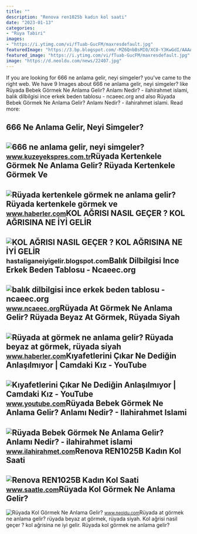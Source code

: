 ```yaml
---
title: ""
description: "Renova ren1025b kadın kol saati"
date: "2023-01-13"
categories:
- "Ruya Tabiri"
images:
- "https://i.ytimg.com/vi/fTuab-GucFM/maxresdefault.jpg"
featuredImage: "https://3.bp.blogspot.com/-MZ6QnbBsMI0/XC0-Y3KwGdI/AAAAAAAAAc4/7f3sZ-YdXaYYKXU9rz5F7WWIrM1BRjVWQCLcBGAs/s1600/kol-agrisina-neler-iyi-gelir-h1527953486-515720.jpg"
featured_image: "https://i.ytimg.com/vi/fTuab-GucFM/maxresdefault.jpg"
image: "https://d.neoldu.com/news/22407.jpg"
---
```


If you are looking for 666 ne anlama gelir, neyi simgeler? you've came to the right web. We have 9 Images about 666 ne anlama gelir, neyi simgeler? like Rüyada Bebek Görmek Ne Anlama Gelir? Anlamı Nedir? - ilahirahmet islami, balık dilbilgisi ince erkek beden tablosu - ncaeec.org and also Rüyada Bebek Görmek Ne Anlama Gelir? Anlamı Nedir? - ilahirahmet islami. Read more:

666 Ne Anlama Gelir, Neyi Simgeler?
-----------------------------------

 ![666 ne anlama gelir, neyi simgeler?](https://kuzeyeksprescomtr.teimg.com/kuzeyekspres-com-tr/uploads/2023/06/666-ne-anlama-gelir.jpg) <small>www.kuzeyekspres.com.tr</small>Rüyada Kertenkele Görmek Ne Anlama Gelir? Rüyada Kertenkele Görmek Ve
---------------------------------------------------------------------

 ![Rüyada kertenkele görmek ne anlama gelir? Rüyada kertenkele görmek ve](https://i.hbrcdn.com/haber/2020/10/21/ruyada-kertenkele-gormek-ne-anlama-gelir-ruyada-13681653_7166_amp.jpg) <small>www.haberler.com</small>KOL AĞRISI NASIL GEÇER ? KOL AĞRISINA NE İYİ GELİR
--------------------------------------------------

 ![KOL AĞRISI NASIL GEÇER ? KOL AĞRISINA NE İYİ GELİR](https://3.bp.blogspot.com/-MZ6QnbBsMI0/XC0-Y3KwGdI/AAAAAAAAAc4/7f3sZ-YdXaYYKXU9rz5F7WWIrM1BRjVWQCLcBGAs/s1600/kol-agrisina-neler-iyi-gelir-h1527953486-515720.jpg) <small>hastaliganeiyigelir.blogspot.com</small>Balık Dilbilgisi Ince Erkek Beden Tablosu - Ncaeec.org
------------------------------------------------------

 ![balık dilbilgisi ince erkek beden tablosu - ncaeec.org](http://cdn.shopify.com/s/files/1/0715/4441/files/tru._size_chart_1024x1024.png?v=1585473568) <small>www.ncaeec.org</small>Rüyada At Görmek Ne Anlama Gelir? Rüyada Beyaz At Görmek, Rüyada Siyah
----------------------------------------------------------------------

 ![Rüyada at görmek ne anlama gelir? Rüyada beyaz at görmek, rüyada siyah](https://foto.haberler.com/haber/2019/10/30/ruyada-at-gormek-ne-anlama-gelir-12566959_7097_m.jpg) <small>www.haberler.com</small>Kıyafetlerini Çıkar Ne Dediğin Anlaşılmıyor | Camdaki Kız - YouTube
-------------------------------------------------------------------

 ![Kıyafetlerini Çıkar Ne Dediğin Anlaşılmıyor | Camdaki Kız - YouTube](https://i.ytimg.com/vi/fTuab-GucFM/maxresdefault.jpg) <small>www.youtube.com</small>Rüyada Bebek Görmek Ne Anlama Gelir? Anlamı Nedir? - Ilahirahmet Islami
-----------------------------------------------------------------------

 ![Rüyada Bebek Görmek Ne Anlama Gelir? Anlamı Nedir? - ilahirahmet islami](https://www.ilahirahmet.com/wp-content/uploads/2015/11/Rüyada-Bebek-Görmek-Ne-Anlama-Gelir.jpg) <small>www.ilahirahmet.com</small>Renova REN1025B Kadın Kol Saati
-------------------------------

 ![Renova REN1025B Kadın Kol Saati](https://www.saatle.com/uploads/urunler/renova-ren1025b-kadin-kol-saati-769.jpg) <small>www.saatle.com</small>Rüyada Kol Görmek Ne Anlama Gelir?
----------------------------------

 ![Rüyada Kol Görmek Ne Anlama Gelir?](https://d.neoldu.com/news/22407.jpg) <small>www.neoldu.com</small>Rüyada at görmek ne anlama gelir? rüyada beyaz at görmek, rüyada siyah. Kol ağrisi nasil geçer ? kol ağrisina ne i̇yi̇ geli̇r. Rüyada kol görmek ne anlama gelir?
